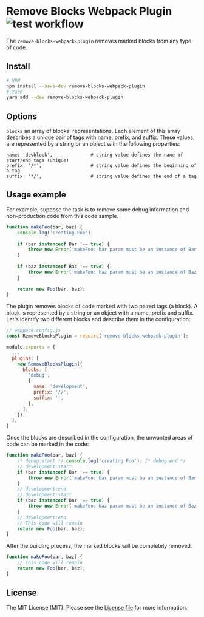 Remove Blocks Webpack Plugin ![test workflow](https://github.com/kudashevs/remove-blocks-webpack-plugin/actions/workflows/run-tests.yml/badge.svg)
==========================

The `remove-blocks-webpack-plugin` removes marked blocks from any type of code.

## Install

```bash
# NPM
npm install --save-dev remove-blocks-webpack-plugin
# Yarn
yarn add --dev remove-blocks-webpack-plugin
```

## Options

`blocks` an array of blocks' representations. Each element of this array describes a unique pair of tags with name,
prefix, and suffix. These values are represented by a string or an object with the following properties:
```
name: 'devblock',              # string value defines the name of start/end tags (unique)
prefix: '/*',                  # string value defines the beginning of a tag
suffix: '*/',                  # string value defines the end of a tag
```


## Usage example

For example, suppose the task is to remove some debug information and non-production code from this code sample.
```javascript
function makeFoo(bar, baz) {
    console.log('creating Foo'); 
    
    if (bar instanceof Bar !== true) {
        throw new Error('makeFoo: bar param must be an instance of Bar');
    }
    
    if (baz instanceof Baz !== true) {
        throw new Error('makeFoo: baz param must be an instance of Baz');
    }
    
    return new Foo(bar, baz);
}
```

The plugin removes blocks of code marked with two paired tags (a block). A block is represented by a string or an object
with a name, prefix and suffix. Let's identify two different blocks and describe them in the configuration:
```javascript
// webpack.config.js 
const RemoveBlocksPlugin = require('remove-blocks-webpack-plugin');

module.exports = {
  ...
  plugins: [
    new RemoveBlocksPlugin({
      blocks: [
        'debug',
        {
          name: 'development',
          prefix: '//',
          suffix: '',
        },
      ],
    }),
  ],
}
```

Once the blocks are described in the configuration, the unwanted areas of code can be marked in the code:
```javascript
function makeFoo(bar, baz) {
    /* debug:start */ console.log('creating Foo'); /* debug:end */
    // development:start
    if (bar instanceof Bar !== true) {
        throw new Error('makeFoo: bar param must be an instance of Bar');
    }
    // development:end
    // development:start
    if (baz instanceof Baz !== true) {
        throw new Error('makeFoo: baz param must be an instance of Baz');
    }
    // development:end
    // This code will remain
    return new Foo(bar, baz);
}
```

After the building process, the marked blocks will be completely removed.
```javascript
function makeFoo(bar, baz) {
    // This code will remain
    return new Foo(bar, baz);
}
```


## License

The MIT License (MIT). Please see the [License file](LICENSE.md) for more information.
